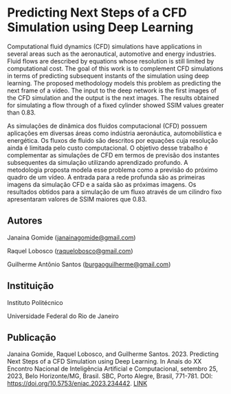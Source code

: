 # Predicting Next Steps of a CFD Simulation using Deep Learning

Computational fluid dynamics (CFD) simulations have applications in several areas such as the aeronautical, automotive and energy industries. Fluid flows are described by equations whose resolution is still limited by computational cost. The goal of this work is to complement CFD simulations in terms of predicting subsequent instants of the simulation using deep learning. The proposed methodology models this problem as predicting the next frame of a video. The input to the deep network is the first images of the CFD simulation and the output is the next images. The results obtained for simulating a flow through
of a fixed cylinder showed SSIM values greater than 0.83.
      
As simulações de dinâmica dos fluidos computacional (CFD) possuem aplicações em diversas áreas como indústria aeronáutica, automobilística e energética. Os fluxos de fluido são descritos por equações cuja resolução ainda é limitada pelo custo computacional. O objetivo desse trabalho é complementar as simulações de CFD em termos de previsão dos instantes subsequentes da simulação utilizando aprendizado profundo. A metodologia proposta modela esse problema como a previsão do próximo quadro de um vídeo. A entrada para a rede profunda são as primeiras imagens da simulação CFD e a saída são as próximas imagens. Os resultados obtidos para a simulação de um fluxo através de um cilindro fixo apresentaram valores de SSIM maiores que 0.83.


## Autores

Janaina Gomide (janainagomide@gmail.com)

Raquel Lobosco (raquelobosco@gmail.com)

Guilherme Antônio Santos (burgaoguilherme@gmail.com)

## Instituição

Instituto Politécnico

Universidade Federal do Rio de Janeiro

## Publicação

Janaina Gomide, Raquel Lobosco, and Guilherme Santos. 2023. Predicting Next Steps of a CFD Simulation using Deep Learning. In Anais do XX Encontro Nacional de Inteligência Artificial e Computacional, setembro 25, 2023, Belo Horizonte/MG, Brasil. SBC, Porto Alegre, Brasil, 771-781. DOI: https://doi.org/10.5753/eniac.2023.234442. 
[LINK](https://sol.sbc.org.br/index.php/eniac/article/view/25743)
